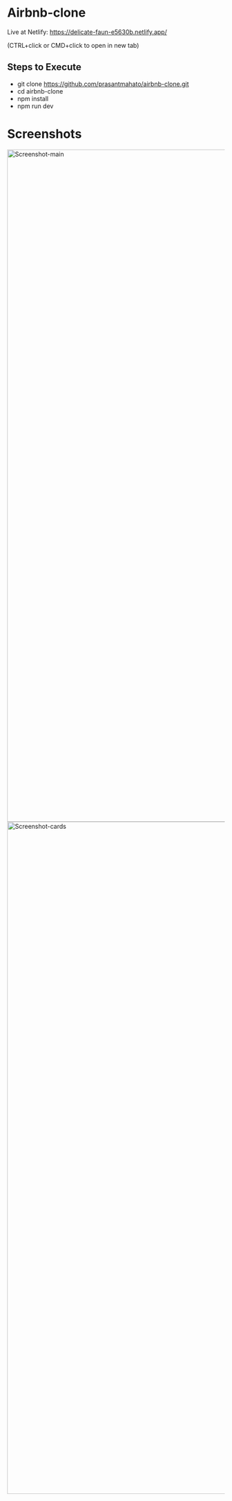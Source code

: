 # Airbnb-clone

Live at Netlify: https://delicate-faun-e5630b.netlify.app/

(CTRL+click or CMD+click to open in new tab)

## Steps to Execute
- git clone https://github.com/prasantmahato/airbnb-clone.git
- cd airbnb-clone
- npm install 
- npm run dev


# Screenshots

<img width="1552" alt="Screenshot-main" src="https://github.com/prasantmahato/airbnb-clone/assets/62459775/fb947c6d-5a9e-4bab-8414-f9dbc38980f3">

<img width="1552" alt="Screenshot-cards" src="https://github.com/prasantmahato/airbnb-clone/assets/62459775/851f393e-60dd-4ec2-bafe-78e7f8f77652">
